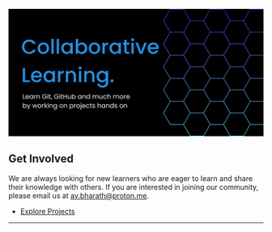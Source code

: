 ![banner](./learn-hands-on-banner.png)

## Get Involved

We are always looking for new learners who are eager to learn and share their knowledge with others. If you are interested in joining our community, please email us at [av.bharath@proton.me](mailto:av.bharath@proton.me).


- [Explore Projects](https://github.com/orgs/learn-hands-on/repositories)

---